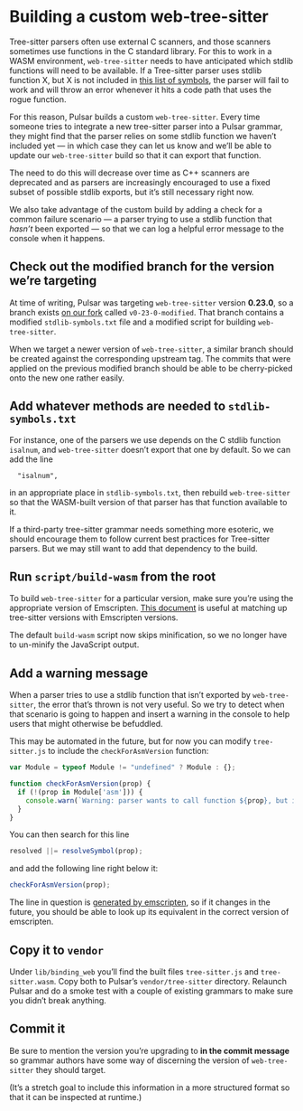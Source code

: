 # Building a custom web-tree-sitter

Tree-sitter parsers often use external C scanners, and those scanners sometimes use functions in the C standard library. For this to work in a WASM environment, `web-tree-sitter` needs to have anticipated which stdlib functions will need to be available. If a Tree-sitter parser uses stdlib function X, but X is not included in [this list of symbols](https://github.com/tree-sitter/tree-sitter/blob/master/lib/src/wasm/stdlib-symbols.txt), the parser will fail to work and will throw an error whenever it hits a code path that uses the rogue function.

For this reason, Pulsar builds a custom `web-tree-sitter`. Every time someone tries to integrate a new tree-sitter parser into a Pulsar grammar, they might find that the parser relies on some stdlib function we haven’t included yet — in which case they can let us know and we’ll be able to update our `web-tree-sitter` build so that it can export that function.

The need to do this will decrease over time as C++ scanners are deprecated and as parsers are increasingly encouraged to use a fixed subset of possible stdlib exports, but it’s still necessary right now.

We also take advantage of the custom build by adding a check for a common failure scenario — a parser trying to use a stdlib function that _hasn’t_ been exported — so that we can log a helpful error message to the console when it happens.

## Check out the modified branch for the version we’re targeting

At time of writing, Pulsar was targeting `web-tree-sitter` version **0.23.0**, so a branch exists [on our fork](https://github.com/pulsar-edit/tree-sitter/tree/v0-23-0-modified) called `v0-23-0-modified`. That branch contains a modified `stdlib-symbols.txt` file and a modified script for building `web-tree-sitter`.

When we target a newer version of `web-tree-sitter`, a similar branch should be created against the corresponding upstream tag. The commits that were applied on the previous modified branch should be able to be cherry-picked onto the new one rather easily.

## Add whatever methods are needed to `stdlib-symbols.txt`

For instance, one of the parsers we use depends on the C stdlib function `isalnum`, and `web-tree-sitter` doesn’t export that one by default. So we can add the line

```
  "isalnum",
```

in an appropriate place in `stdlib-symbols.txt`, then rebuild `web-tree-sitter` so that the WASM-built version of that parser has that function available to it.

If a third-party tree-sitter grammar needs something more esoteric, we should encourage them to follow current best practices for Tree-sitter parsers. But we may still want to add that dependency to the build.

## Run `script/build-wasm` from the root

To build `web-tree-sitter` for a particular version, make sure you’re using the appropriate version of Emscripten. [This document](https://github.com/sogaiu/ts-questions/blob/master/questions/which-version-of-emscripten-should-be-used-for-the-playground/README.md) is useful at matching up tree-sitter versions with Emscripten versions.

The default `build-wasm` script now skips minification, so we no longer have to un-minify the JavaScript output.

## Add a warning message

When a parser tries to use a stdlib function that isn’t exported by `web-tree-sitter`, the error that’s thrown is not very useful. So we try to detect when that scenario is going to happen and insert a warning in the console to help users that might otherwise be befuddled.

This may be automated in the future, but for now you can modify `tree-sitter.js` to include the `checkForAsmVersion` function:

```js
var Module = typeof Module != "undefined" ? Module : {};

function checkForAsmVersion(prop) {
  if (!(prop in Module['asm'])) {
    console.warn(`Warning: parser wants to call function ${prop}, but it is not defined. If parsing fails, this is probably the reason why. Please report this to the Pulsar team so that this parser can be supported properly.`);
  }
}
```

You can then search for this line

```js
resolved ||= resolveSymbol(prop);
```

and add the following line right below it:

```js
checkForAsmVersion(prop);
```

The line in question is [generated by emscripten](https://github.com/emscripten-core/emscripten/blob/127fb03dad7288a71f51bd46be49f1da8bdb0fa8/src/library_dylink.js#L716), so if it changes in the future, you should be able to look up its equivalent in the correct version of emscripten.

## Copy it to `vendor`

Under `lib/binding_web` you’ll find the built files `tree-sitter.js` and `tree-sitter.wasm`. Copy both to Pulsar’s `vendor/tree-sitter` directory. Relaunch Pulsar and do a smoke test with a couple of existing grammars to make sure you didn’t break anything.

## Commit it

Be sure to mention the version you’re upgrading to **in the commit message** so grammar authors have some way of discerning the version of `web-tree-sitter` they should target.

(It’s a stretch goal to include this information in a more structured format so that it can be inspected at runtime.)
